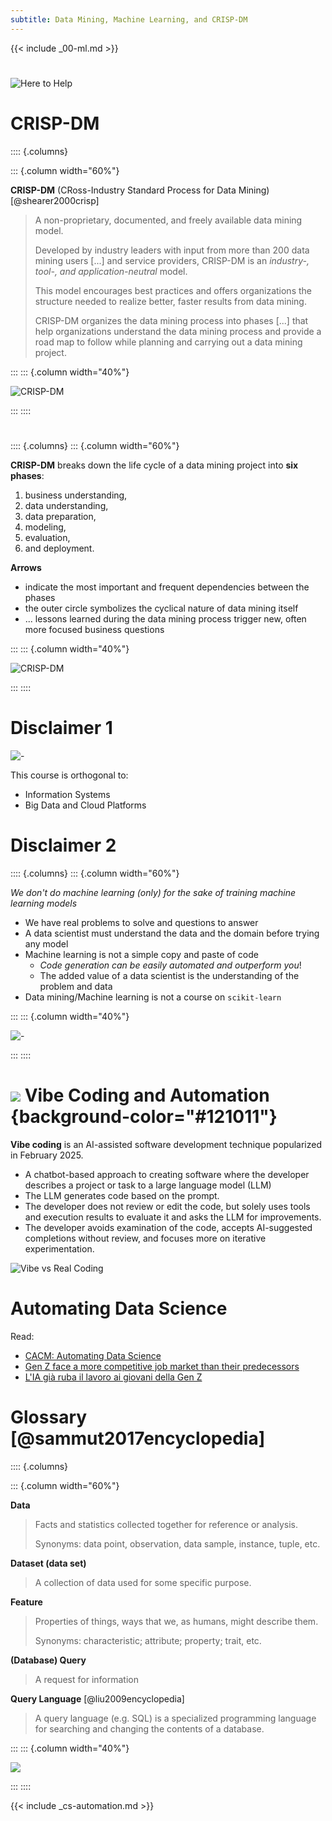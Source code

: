 ```yaml
---
subtitle: Data Mining, Machine Learning, and CRISP-DM
---
```


{{< include _00-ml.md >}}

#

![Here to Help](https://imgs.xkcd.com/comics/here_to_help.png)

# CRISP-DM

:::: {.columns}

::: {.column width="60%"}

**CRISP-DM** (CRoss-Industry Standard Process for Data Mining) [@shearer2000crisp]

> A non-proprietary, documented, and freely available data mining model.
>
> Developed by industry leaders with input from more than 200 data mining users [...] and service providers, CRISP-DM is an *industry-, tool-, and application-neutral* model.
>
> This model encourages best practices and offers organizations the structure needed to realize better, faster results from data mining.
>
> CRISP-DM organizes the data mining process into phases [...] that help organizations understand the data mining process and provide a road map to follow while planning and carrying out a data mining project.

:::
::: {.column width="40%"}

![CRISP-DM](./img/crispdm_en.svg)

:::
::::

#

:::: {.columns}
::: {.column width="60%"}

**CRISP-DM** breaks down the life cycle of a data mining project into **six phases**:

1. business understanding,
1. data understanding,
1. data preparation,
1. modeling,
1. evaluation,
1. and deployment.

**Arrows**

- indicate the most important and frequent dependencies between the phases
- the outer circle symbolizes the cyclical nature of data mining itself
- ... lessons learned during the data mining process trigger new, often more focused business questions

:::
::: {.column width="40%"}

![CRISP-DM](./img/crispdm_en.svg)

:::
::::

# Disclaimer 1

![-](./img/dgvsds.jpg)

This course is orthogonal to:

- Information Systems
- Big Data and Cloud Platforms

# Disclaimer 2

:::: {.columns}
::: {.column width="60%"}

*We don't do machine learning (only) for the sake of training machine learning models*

- We have real problems to solve and questions to answer
- A data scientist must understand the data and the domain before trying any model
- Machine learning is not a simple copy and paste of code
    - *Code generation can be easily automated and outperform you*!
    - The added value of a data scientist is the understanding of the problem and data
- Data mining/Machine learning is not a course on `scikit-learn`

:::
::: {.column width="40%"}

![-](https://en.meming.world/images/en/a/a3/We_Don%27t_Do_That_Here.jpg)

:::
::::

# <img src="./img/cs.svg" class="title-icon" /> Vibe Coding and Automation {background-color="#121011"}

**Vibe coding** is an AI-assisted software development technique popularized in February 2025.

- A chatbot-based approach to creating software where the developer describes a project or task to a large language model (LLM)
- The LLM generates code based on the prompt.
- The developer does not review or edit the code, but solely uses tools and execution results to evaluate it and asks the LLM for improvements.
- The developer avoids examination of the code, accepts AI-suggested completions without review, and focuses more on iterative experimentation.

![[Vibe vs Real Coding](https://www.northcoders.com/blog/what-is-vibe-coding-and-can-it-replace-traditional-coding/)](https://www.northcoders.com/app/uploads/2025/06/vibe-coding-vs-real-coding-comparison-table-1.png)

# Automating Data Science

Read:

- [CACM: Automating Data Science](https://cacm.acm.org/research/automating-data-science/)
- [Gen Z face a more competitive job market than their predecessors](https://www.weforum.org/stories/2025/09/gen-z-are-competitive-job-market-randstad/)
- [L'IA già ruba il lavoro ai giovani della Gen Z](https://www.ilsole24ore.com/art/l-intelligenza-artificiale-gia-ruba-lavoro-giovani-gen-z-AHgfnmz?refresh_ce=1)

# Glossary [@sammut2017encyclopedia]

:::: {.columns}

::: {.column width="60%"}

**Data**

> Facts and statistics collected together for reference or analysis.
>
> Synonyms: data point, observation, data sample, instance, tuple, etc.

**Dataset (data set)**

> A collection of data used for some specific purpose.

**Feature**

> Properties of things, ways that we, as humans, might describe them.
>
> Synonyms: characteristic; attribute; property; trait, etc.

**(Database) Query**

> A request for information

**Query Language** [@liu2009encyclopedia]

> A query language (e.g. SQL) is a specialized programming language for searching and changing the contents of a database.

:::
::: {.column width="40%"}

![](https://github.com/user-attachments/assets/6b3f38bf-1a0f-4979-b141-854508d5faa9)

:::
::::

{{< include _cs-automation.md >}} 
